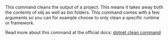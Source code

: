 This command cleans the output of a project. This means it takes away both the contents of obj as well as bin folders. This command comes with a few arguments so you can for example choose to only clean a specific runtime or framework. 

Read more about this command at the official docs:
[dotnet clean command](https://docs.microsoft.com/dotnet/core/tools/dotnet-clean?wt.mc_id=academic-0000-chnoring)